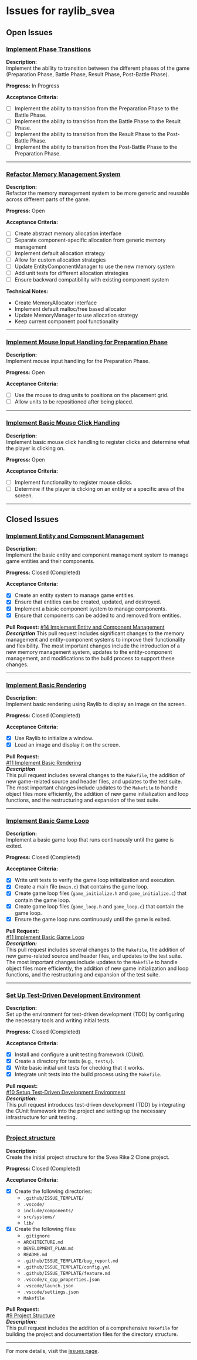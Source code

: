 # Issues for raylib_svea

## Open Issues

### [Implement Phase Transitions](https://github.com/o92design/raylib_svea/issues/4)
**Description:**  
Implement the ability to transition between the different phases of the game (Preparation Phase, Battle Phase, Result Phase, Post-Battle Phase).

**Progress:** In Progress

**Acceptance Criteria:**
- [ ] Implement the ability to transition from the Preparation Phase to the Battle Phase.
- [ ] Implement the ability to transition from the Battle Phase to the Result Phase.
- [ ] Implement the ability to transition from the Result Phase to the Post-Battle Phase.
- [ ] Implement the ability to transition from the Post-Battle Phase to the Preparation Phase.

---

### [Refactor Memory Management System](https://github.com/o92design/raylib_svea/issues/13)
**Description:**  
Refactor the memory management system to be more generic and reusable across different parts of the game.

**Progress:** Open

**Acceptance Criteria:**
- [ ] Create abstract memory allocation interface
- [ ] Separate component-specific allocation from generic memory management
- [ ] Implement default allocation strategy
- [ ] Allow for custom allocation strategies
- [ ] Update EntityComponentManager to use the new memory system
- [ ] Add unit tests for different allocation strategies
- [ ] Ensure backward compatibility with existing component system

**Technical Notes:**
- Create MemoryAllocator interface
- Implement default malloc/free based allocator
- Update MemoryManager to use allocation strategy
- Keep current component pool functionality

---

### [Implement Mouse Input Handling for Preparation Phase](https://github.com/o92design/raylib_svea/issues/6)
**Description:**  
Implement mouse input handling for the Preparation Phase.

**Progress:** Open

**Acceptance Criteria:**
- [ ] Use the mouse to drag units to positions on the placement grid.
- [ ] Allow units to be repositioned after being placed.

---

### [Implement Basic Mouse Click Handling](https://github.com/o92design/raylib_svea/issues/5)
**Description:**  
Implement basic mouse click handling to register clicks and determine what the player is clicking on.

**Progress:** Open

**Acceptance Criteria:**
- [ ] Implement functionality to register mouse clicks.
- [ ] Determine if the player is clicking on an entity or a specific area of the screen.

---

## Closed Issues

### [Implement Entity and Component Management](https://github.com/o92design/raylib_svea/issues/7)
**Description:**  
Implement the basic entity and component management system to manage game entities and their components.

**Progress:** Closed (Completed)

**Acceptance Criteria:**
- [x] Create an entity system to manage game entities.
- [x] Ensure that entities can be created, updated, and destroyed.
- [x] Implement a basic component system to manage components.
- [x] Ensure that components can be added to and removed from entities.

**Pull Request:**
[#14 Implement Entity and Component Management](https://github.com/o92design/raylib_svea/issues/14)
***Description***
This pull request includes significant changes to the memory management and entity-component systems to improve their functionality and flexibility. The most important changes include the introduction of a new memory management system, updates to the entity-component management, and modifications to the build process to support these changes.

---

### [Implement Basic Rendering](https://github.com/o92design/raylib_svea/issues/3)
**Description:**  
Implement basic rendering using Raylib to display an image on the screen.

**Progress:** Closed (Completed)

**Acceptance Criteria:**
- [x] Use Raylib to initialize a window.
- [x] Load an image and display it on the screen.

**Pull Request:**  
[#11 Implement Basic Rendering](https://github.com/o92design/raylib_svea/pull/11)  
***Description***  
This pull request includes several changes to the `Makefile`, the addition of new game-related source and header files, and updates to the test suite. The most important changes include updates to the `Makefile` to handle object files more efficiently, the addition of new game initialization and loop functions, and the restructuring and expansion of the test suite.

---

### [Implement Basic Game Loop](https://github.com/o92design/raylib_svea/issues/2)
**Description:**  
Implement a basic game loop that runs continuously until the game is exited.

**Progress:** Closed (Completed)

**Acceptance Criteria:**
- [x] Write unit tests to verify the game loop initialization and execution.
- [x] Create a main file (`main.c`) that contains the game loop.
- [x] Create game loop files (`game_initialize.h` and `game_initialize.c`) that contain the game loop.
- [x] Create game loop files (`game_loop.h` and `game_loop.c`) that contain the game loop.
- [x] Ensure the game loop runs continuously until the game is exited.

**Pull Request:**  
[#11 Implement Basic Game Loop](https://github.com/o92design/raylib_svea/pull/11)  
***Description:***  
This pull request includes several changes to the `Makefile`, the addition of new game-related source and header files, and updates to the test suite. The most important changes include updates to the `Makefile` to handle object files more efficiently, the addition of new game initialization and loop functions, and the restructuring and expansion of the test suite.

---

### [Set Up Test-Driven Development Environment](https://github.com/o92design/raylib_svea/issues/8)
**Description:**  
Set up the environment for test-driven development (TDD) by configuring the necessary tools and writing initial tests.

**Progress:** Closed (Completed)

**Acceptance Criteria:**
- [x] Install and configure a unit testing framework (CUnit).
- [x] Create a directory for tests (e.g., `tests/`).
- [x] Write basic initial unit tests for checking that it works.
- [x] Integrate unit tests into the build process using the `Makefile`.

**Pull request:**  
[#10 Setup Test-Driven Development Environment](https://github.com/o92design/raylib_svea/pull/10)  
***Description:***  
This pull request introduces test-driven development (TDD) by integrating the CUnit framework into the project and setting up the necessary infrastructure for unit testing.

---

### [Project structure](https://github.com/o92design/raylib_svea/issues/1)
**Description:**  
Create the initial project structure for the Svea Rike 2 Clone project.

**Progress:** Closed (Completed)

**Acceptance Criteria:**
- [x] Create the following directories:
  - `.github/ISSUE_TEMPLATE/`
  - `.vscode/`
  - `include/components/`
  - `src/systems/`
  - `lib/`
- [x] Create the following files:
  - `.gitignore`
  - `ARCHITECTURE.md`
  - `DEVELOPMENT_PLAN.md`
  - `README.md`
  - `.github/ISSUE_TEMPLATE/bug_report.md`
  - `.github/ISSUE_TEMPLATE/config.yml`
  - `.github/ISSUE_TEMPLATE/feature.md`
  - `.vscode/c_cpp_properties.json`
  - `.vscode/launch.json`
  - `.vscode/settings.json`
  - `Makefile`

**Pull Request:**  
[#9 Project Structure](https://github.com/o92design/raylib_svea/pull/9)  
***Description:***  
This pull request includes the addition of a comprehensive `Makefile` for building the project and documentation files for the directory structure.

---

For more details, visit the [issues page](https://github.com/o92design/raylib_svea/issues?q=is%3Aissue).